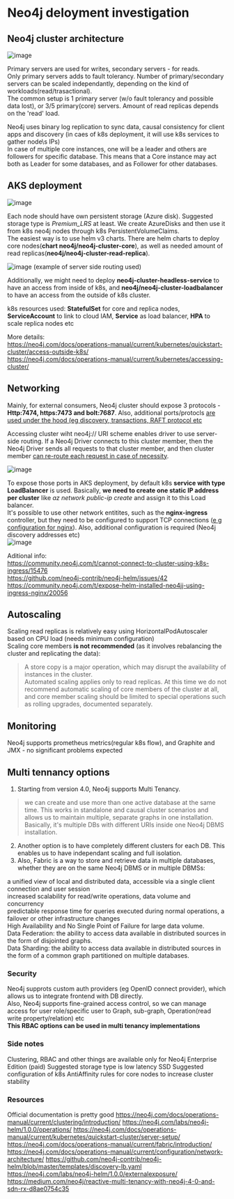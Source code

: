# Neo4j deloyment investigation
## Neo4j cluster architecture
![image](https://user-images.githubusercontent.com/1872337/149515280-5d269bae-ef50-44e3-a1d8-fa88df0b2769.png)

Primary servers are used for writes, secondary servers - for reads.  
Only primary servers adds to fault tolerancy. 
Number of primary/secondary servers can be scaled independantly, depending on the kind of workloads(read/trasactional).  
The common setup is 1 primary server (w/o fault tolerancy and possible data lost), or 3/5 primary(core) servers. Amount of read replicas depends on the 'read' load.  
  
Neo4j uses binary log replication to sync data, causal consistency for client apps and discovery (in caes of k8s deployment, it will use k8s services to gather node\s IPs)  
In case of multiple core instances, one will be a leader and others are followers for specific database. This means that a Core instance may act both as Leader for some databases, and as Follower for other databases.  


## AKS deployment
![image](https://user-images.githubusercontent.com/1872337/149520470-050d5923-c93e-4cf4-b5a8-b23682bd1dc5.png)


Each node should have own persistent storage (Azure disk). Suggested storage type is _Premium_LRS_ at least. We create AzureDisks and then use it from k8s neo4j nodes through k8s PersistentVolumeClaims.    
The easiest way is to use helm v3 charts. 
There are helm charts to deploy core nodes(__chart neo4j/neo4j-cluster-core__), as well as needed amount of read replicas(__neo4j/neo4j-cluster-read-replica__). 

![image](https://user-images.githubusercontent.com/1872337/149521107-6b309911-6055-4d82-a462-6242ac0bb80b.png)
(example of server side routing used)  

Additionally, we might need to deploy __neo4j-cluster-headless-service__ to have an access from inside of k8s, and __neo4j/neo4j-cluster-loadbalancer__ to have an access from the outside of k8s cluster.  

k8s resources used: __StatefulSet__ for core and replica nodes, __ServiceAccount__ to link to cloud IAM, __Service__ as load balancer, __HPA__ to scale replica nodes etc  
  
More details:  
https://neo4j.com/docs/operations-manual/current/kubernetes/quickstart-cluster/access-outside-k8s/  
https://neo4j.com/docs/operations-manual/current/kubernetes/accessing-cluster/  

## Networking
Mainly, for external consumers, Neo4j cluster should expose 3 protocols - __Http:7474, https:7473 and bolt:7687__. Also, additional ports/protocls [are used under the hood (eg discovery, transactions, RAFT protocol etc](https://neo4j.com/docs/operations-manual/current/configuration/ports/)  

Accessing cluster wiht neo4j:// URI scheme enables driver to use server-side routing. If a Neo4j Driver connects to this cluster member, then the Neo4j Driver sends all requests to that cluster member, and then cluster member [can re-route each request in case of necessity](https://neo4j.com/docs/operations-manual/current/clustering/internals/).  

![image](https://user-images.githubusercontent.com/1872337/149797376-f954cc04-8dff-490e-b710-48466d2488a9.png)  

To expose those ports in AKS deployment, by default k8s __service with type LoadBalancer__ is used. Basically, __we need to create one static IP address per cluster__ like _az network public-ip create_ and assign it to this Load balancer.   
It's possible to use other network entitites, such as the __nginx-ingress__ controller, but they need to be configured to support TCP connections ([e g configuration for nginx](https://kubernetes.github.io/ingress-nginx/user-guide/exposing-tcp-udp-services/)). Also, additional configuration is required (Neo4j discovery addresses etc)  
![image](https://user-images.githubusercontent.com/1872337/149803522-4063fe23-e793-4f50-80d3-02de434aee5c.png)

Aditional info:  
https://community.neo4j.com/t/cannot-connect-to-cluster-using-k8s-ingress/15476  
https://github.com/neo4j-contrib/neo4j-helm/issues/42  
https://community.neo4j.com/t/expose-helm-installed-neo4jj-using-ingress-nginx/20056  



## Autoscaling
Scaling read replicas is relatively easy using HorizontalPodAutoscaler based on CPU load (needs minimum configuration)  
Scaling core members __is not recommended__ (as it involves rebalancing the cluster and replicating the data):
> A store copy is a major operation, which may disrupt the availability of instances in the cluster.  
> Automated scaling applies only to read replicas. At this time we do not recommend automatic scaling of core members of the cluster at all, and core member scaling should be limited to special operations such as rolling upgrades, documented separately. 

## Monitoring
Neo4j supports prometheus metrics(regular k8s flow), and Graphite and JMX - no significant problems expected  

## Multi tennancy options
1. Starting from version 4.0, Neo4j supports Multi Tenancy.
> we can create and use more than one active database at the same time. This works in standalone and causal cluster scenarios and allows us to maintain multiple, separate graphs in one installation.
Basically, it's multiple DBs with different URIs inside one Neo4j DBMS installation.  
2. Another option is to have completely different clusters for each DB. This enables us to have independant scaling and full isolation.
3. Also, Fabric is a way to store and retrieve data in multiple databases, whether they are on the same Neo4j DBMS or in multiple DBMSs:
>
a unified view of local and distributed data, accessible via a single client connection and user session  
increased scalability for read/write operations, data volume and concurrency  
predictable response time for queries executed during normal operations, a failover or other infrastructure changes  
High Availability and No Single Point of Failure for large data volume.  
Data Federation: the ability to access data available in distributed sources in the form of disjointed graphs.  
Data Sharding: the ability to access data available in distributed sources in the form of a common graph partitioned on multiple databases.  


### Security
Neo4j supprots custom auth providers (eg OpenID connect provider), which allows us to integrate frontend with DB directly.  
Also, Neo4j supports fine-grained access control, so we can manage access for user role/specific user to Graph, sub-graph, Operation(read write property/relation) etc  
__This RBAC options can be used in multi tenancy implementations__


### Side notes
Clustering, RBAC and other things are available only for Neo4j Enterprise Edition (paid)
Suggested storage type is low latency SSD
Suggested configuration of k8s AntiAffinity rules for core nodes to increase cluster stability


### Resources
Official documentation is pretty good
https://neo4j.com/docs/operations-manual/current/clustering/introduction/
https://neo4j.com/labs/neo4j-helm/1.0.0/operations/
https://neo4j.com/docs/operations-manual/current/kubernetes/quickstart-cluster/server-setup/
https://neo4j.com/docs/operations-manual/current/fabric/introduction/
https://neo4j.com/docs/operations-manual/current/configuration/network-architecture/
https://github.com/neo4j-contrib/neo4j-helm/blob/master/templates/discovery-lb.yaml
https://neo4j.com/labs/neo4j-helm/1.0.0/externalexposure/
https://medium.com/neo4j/reactive-multi-tenancy-with-neo4j-4-0-and-sdn-rx-d8ae0754c35

